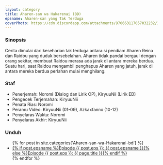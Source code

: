 ```yaml
---
layout: category
title: Aharen-san wa Hakarenai (BD)
epsname: Aharen-san yang Tak Terduga
coverPhoto: https://cdn.discordapp.com/attachments/970663117057032232/1003664980295569478/mpv-shot0107.jpg
---
```


### Sinopsis

Cerita dimulai dari keseharian tak terduga antara si pendiam Aharen Reina dan Raidou yang duduk bersebelahan.
Aharen tidak pandai bergaul dengan orang sekitar, membuat Raidou merasa ada jarak di antara mereka berdua.
Suatu hari, saat Raidou mengambil penghapus Aharen yang jatuh, jarak di antara mereka berdua perlahan mulai menghilang.

### Staf

- Penerjemah: Noromi (Dialog dan Lirik OP), KiryuuNii (Lirik ED)
- Pengecek Terjemahan: KiryuuNii
- Penata Rias: Noromi
- Peramu Video: KiryuuNii (01-09), Azkaxfannx (10-12)
- Penyelaras Waktu: Noromi
- Penyelaras Akhir: KiryuuNii

### Unduh

  <ul>
    {% for post in site.categories['Aharen-san-wa-Hakarenai-bd'] %}
  <li><a href="{{ site.baseurl }}{{ post.url }}">{% if post.epsname %}Episode {{ post.eps }}: {{ post.epsname }}{% else %}Episode {{ post.eps }}: {{ page.title }}{% endif %}</a></li>
  {% endfor %}
  </ul>